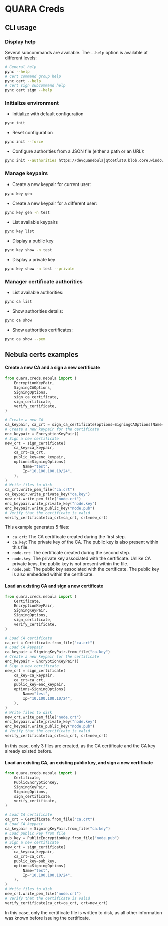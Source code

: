 # QUARA Creds

## CLI usage

### Display help

Several subcommands are available. The `--help` option is available at different levels:

```bash
# General help
pync --help
# cert command group help
pync cert --help
# cert sign subcommand help
pync cert sign --help
```

### Initialize environment

- Initialize with default configuration

```bash
pync init
```

- Reset configuration

```bash
pync init --force
```

- Configure authorities from a JSON file (either a path or an URL):

```bash
pync init --authorities https://devquanebulajqtcetlst0.blob.core.windows.net/authorities/.well_known/authorities.json
```


### Manage keypairs

- Create a new keypair for current user:

```bash
pync key gen
```

- Create a new keypair for a different user:

```bash
pync key gen -n test
```

- List available keypairs

```bash
pync key list
```

- Display a public key

```bash
pync key show -n test
```

- Display a private key

```bash
pync key show -n test --private
```

### Manager certificate authorities

- List available authorities:

```bash
pync ca list
```

- Show authorities details:

```bash
pync ca show
```

- Show authorities certificates:

```bash
pync ca show --pem
```


## Nebula certs examples

#### Create a new CA and a sign a new certificate

```python
from quara.creds.nebula import (
    EncryptionKeyPair,
    SigningCAOptions,
    SigningOptions,
    sign_ca_certificate,
    sign_certificate,
    verify_certificate,
)

# Create a new CA
ca_keypair, ca_crt = sign_ca_certificate(options=SigningCAOptions(Name="test"))
# Create a new keypair for the certificate
enc_keypair = EncryptionKeyPair()
# Sign a new certificate
new_crt = sign_certificate(
    ca_key=ca_keypair,
    ca_crt=ca_crt,
    public_key=enc_keypair,
    options=SigningOptions(
        Name="test",
        Ip="10.100.100.10/24",
    ),
)
# Write files to disk
ca_crt.write_pem_file("ca.crt")
ca_keypair.write_private_key("ca.key")
new_crt.write_pem_file("node.crt")
enc_keypair.write_private_key("node.key")
enc_keypair.write_public_key("node.pub")
# Verify that the certificate is valid
verify_certificate(ca_crt=ca_crt, crt=new_crt)
```

This example generates 5 files:
- `ca.crt`: The CA certificate created during the first step.
- `ca.key`: The private key of the CA. The public key is also present within this file.
- `node.crt`: The certificate created during the second step.
- `node.key`: The private key associated with the certificate. Unlike CA private keys, the public key is not present within the file.
- `node.pub`: The public key associated with the certificate. The public key is also embedded within the certificate.

#### Load an existing CA and sign a new certificate

```python
from quara.creds.nebula import (
    Certificate,
    EncryptionKeyPair,
    SigningKeyPair,
    SigningOptions,
    sign_certificate,
    verify_certificate,
)

# Load CA certificate
ca_crt = Certificate.from_file("ca.crt")
# Load CA keypair
ca_keypair = SigningKeyPair.from_file("ca.key")
# Create a new keypair for the certificate
enc_keypair = EncryptionKeyPair()
# Sign a new certificate
new_crt = sign_certificate(
    ca_key=ca_keypair,
    ca_crt=ca_crt,
    public_key=enc_keypair,
    options=SigningOptions(
        Name="test",
        Ip="10.100.100.10/24",
    ),
)
# Write files to disk
new_crt.write_pem_file("node.crt")
enc_keypair.write_private_key("node.key")
enc_keypair.write_public_key("node.pub")
# Verify that the certificate is valid
verify_certificate(ca_crt=ca_crt, crt=new_crt)
```

In this case, only 3 files are created, as the CA certificate and the CA key already existed before.

#### Load an existing CA, an existing public key, and sign a new certificate

```python
from quara.creds.nebula import (
    Certificate,
    PublicEncryptionKey,
    SigningKeyPair,
    SigningOptions,
    sign_certificate,
    verify_certificate,
)

# Load CA certificate
ca_crt = Certificate.from_file("ca.crt")
# Load CA keypair
ca_keypair = SigningKeyPair.from_file("ca.key")
# Load public key from file
pub_key = PublicEncryptionKey.from_file("node.pub")
# Sign a new certificate
new_crt = sign_certificate(
    ca_key=ca_keypair,
    ca_crt=ca_crt,
    public_key=pub_key,
    options=SigningOptions(
        Name="test",
        Ip="10.100.100.10/24",
    ),
)
# Write files to disk
new_crt.write_pem_file("node.crt")
# Verify that the certificate is valid
verify_certificate(ca_crt=ca_crt, crt=new_crt)
```

In this case, only the certificate file is written to disk, as all other information was known before issuing the certificate.
